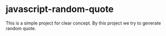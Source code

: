 # javascript-random-quote
This is a simple project for clear concept. By this project we try to generate random quote.
